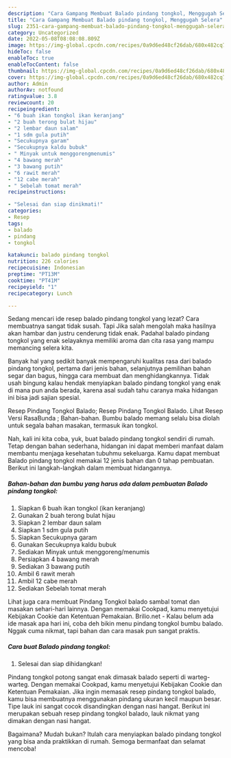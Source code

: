 ```yaml
---
description: "Cara Gampang Membuat Balado pindang tongkol, Menggugah Selera"
title: "Cara Gampang Membuat Balado pindang tongkol, Menggugah Selera"
slug: 2351-cara-gampang-membuat-balado-pindang-tongkol-menggugah-selera
category: Uncategorized
date: 2022-05-08T08:08:08.809Z
image: https://img-global.cpcdn.com/recipes/0a9d6ed48cf26dab/680x482cq70/balado-pindang-tongkol-foto-resep-utama.jpg
hideToc: false
enableToc: true
enableTocContent: false
thumbnail: https://img-global.cpcdn.com/recipes/0a9d6ed48cf26dab/680x482cq70/balado-pindang-tongkol-foto-resep-utama.jpg
cover: https://img-global.cpcdn.com/recipes/0a9d6ed48cf26dab/680x482cq70/balado-pindang-tongkol-foto-resep-utama.jpg
author: Admin
authorAv: notfound
ratingvalue: 3.8
reviewcount: 20
recipeingredient:
- "6 buah ikan tongkol ikan keranjang"
- "2 buah terong bulat hijau"
- "2 lembar daun salam"
- "1 sdm gula putih"
- "Secukupnya garam"
- "Secukupnya kaldu bubuk"
- " Minyak untuk menggorengmenumis"
- "4 bawang merah"
- "3 bawang putih"
- "6 rawit merah"
- "12 cabe merah"
- " Sebelah tomat merah"
recipeinstructions:

- "Selesai dan siap dinikmati!"
categories:
- Resep
tags:
- balado
- pindang
- tongkol

katakunci: balado pindang tongkol 
nutrition: 226 calories
recipecuisine: Indonesian
preptime: "PT13M"
cooktime: "PT41M"
recipeyield: "1"
recipecategory: Lunch

---
```



Sedang mencari ide resep balado pindang tongkol yang lezat? Cara membuatnya sangat tidak susah. Tapi Jika salah mengolah maka hasilnya akan hambar dan justru cenderung tidak enak. Padahal balado pindang tongkol yang enak selayaknya memiliki aroma dan cita rasa yang mampu memancing selera kita.


Banyak hal yang sedikit banyak mempengaruhi kualitas rasa dari balado pindang tongkol, pertama dari jenis bahan, selanjutnya pemilihan bahan segar dan bagus, hingga cara membuat dan menghidangkannya. Tidak usah bingung kalau hendak menyiapkan balado pindang tongkol yang enak di mana pun anda berada, karena asal sudah tahu caranya maka hidangan ini bisa jadi sajian spesial.

Resep Pindang Tongkol Balado; Resep Pindang Tongkol Balado. Lihat Resep Versi RasaBunda ; Bahan-bahan. Bumbu balado memang selalu bisa diolah untuk segala bahan masakan, termasuk ikan tongkol.


Nah, kali ini kita coba, yuk, buat balado pindang tongkol sendiri di rumah. Tetap dengan bahan sederhana, hidangan ini dapat memberi manfaat dalam membantu menjaga kesehatan tubuhmu sekeluarga. Kamu dapat membuat Balado pindang tongkol memakai 12 jenis bahan dan 0 tahap pembuatan. Berikut ini langkah-langkah dalam membuat hidangannya.

<!--inarticleads1-->

##### Bahan-bahan dan bumbu yang harus ada dalam pembuatan Balado pindang tongkol:

1. Siapkan 6 buah ikan tongkol (ikan keranjang)
1. Gunakan 2 buah terong bulat hijau
1. Siapkan 2 lembar daun salam
1. Siapkan 1 sdm gula putih
1. Siapkan Secukupnya garam
1. Gunakan Secukupnya kaldu bubuk
1. Sediakan  Minyak untuk menggoreng/menumis
1. Persiapkan 4 bawang merah
1. Sediakan 3 bawang putih
1. Ambil 6 rawit merah
1. Ambil 12 cabe merah
1. Sediakan  Sebelah tomat merah


Lihat juga cara membuat Pindang Tongkol balado sambal tomat dan masakan sehari-hari lainnya. Dengan memakai Cookpad, kamu menyetujui Kebijakan Cookie dan Ketentuan Pemakaian. Brilio.net - Kalau belum ada ide masak apa hari ini, coba deh bikin menu pindang tongkol bumbu balado. Nggak cuma nikmat, tapi bahan dan cara masak pun sangat praktis. 

<!--inarticleads2-->

##### Cara buat Balado pindang tongkol:


1. Selesai dan siap dihidangkan!

Pindang tongkol potong sangat enak dimasak balado seperti di warteg-warteg. Dengan memakai Cookpad, kamu menyetujui Kebijakan Cookie dan Ketentuan Pemakaian. Jika ingin memasak resep pindang tongkol balado, kamu bisa membuatnya menggunakan pindang ukuran kecil maupun besar. Tipe lauk ini sangat cocok disandingkan dengan nasi hangat. Berikut ini merupakan sebuah resep pindang tongkol balado, lauk nikmat yang dimakan dengan nasi hangat. 

Bagaimana? Mudah bukan? Itulah cara menyiapkan balado pindang tongkol yang bisa anda praktikkan di rumah. Semoga bermanfaat dan selamat mencoba!

